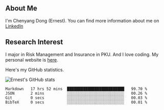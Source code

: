 ## About Me

I'm Chenyang Dong (Ernest). You can find more information about me on [LinkedIn](https://www.linkedin.com/in/%E6%99%A8%E9%98%B3-%E8%91%A3-918ab41b4/)

## Research Interest

I major in Risk Management and Insurance in PKU. And I love coding. My personal website is [here](https://ernestdong.github.io).

Here's my GitHub statistics.

![Ernest's GitHub stats](https://github-readme-stats.vercel.app/api?username=ErnestDong&show_icons=true?count_private=true)

<!--START_SECTION:waka-->

```text
Markdown   17 hrs 52 mins  █████████████████████████   99.70 %
JSON       2 mins          ░░░░░░░░░░░░░░░░░░░░░░░░░   00.26 %
Git        0 secs          ░░░░░░░░░░░░░░░░░░░░░░░░░   00.03 %
BibTeX     0 secs          ░░░░░░░░░░░░░░░░░░░░░░░░░   00.01 %
```

<!--END_SECTION:waka-->
